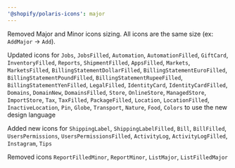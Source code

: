 ```yaml
---
'@shopify/polaris-icons': major
---
```


Removed Major and Minor icons sizing. All icons are the same size (ex: `AddMajor` -> `Add`).

Updated icons for `Jobs`, `JobsFilled`, `Automation`, `AutomationFilled`, `GiftCard`, `InventoryFilled`, `Reports`, `ShipmentFilled`, `AppsFilled`, `Markets`, `MarketsFilled`, `BillingStatementDollarFilled`, `BillingStatementEuroFilled`, `BillingStatementPoundFilled`, `BillingStatementRupeeFilled`, `BillingStatementYenFilled`, `LegalFilled`, `IdentityCard`, `IdentityCardFilled`, `Domains`, `DomainNew`, `DomainsFilled`, `Store`, `OnlineStore`, `ManagedStore`, `ImportStore`, `Tax`, `TaxFilled`, `PackageFilled`, `Location`, `LocationFilled`, `InactiveLocation`, `Pin`, `Globe`, `Transport`, `Nature`, `Food`, `Colors` to use the new design language

Added new icons for `ShippingLabel`, `ShippingLabelFilled`, `Bill`, `BillFilled`, `UsersPermissions`, `UsersPermissionsFilled`, `ActivityLog`, `ActivityLogFilled`, `Instagram`, `Tips`

Removed icons `ReportFilledMinor`, `ReportMinor`, `ListMajor`, `ListFilledMajor`
